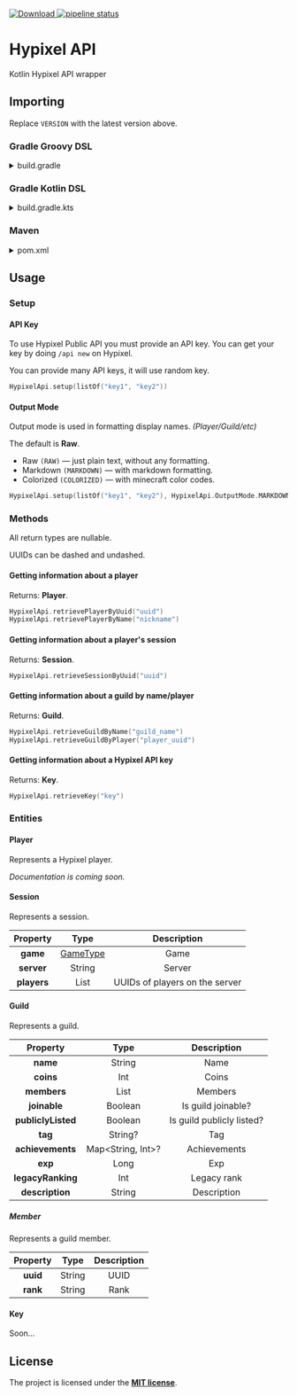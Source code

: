 [ ![Download](https://api.bintray.com/packages/mdashlw/maven/hypixel-api/images/download.svg) ](https://bintray.com/mdashlw/maven/hypixel-api/_latestVersion)
[![pipeline status](https://gitlab.com/mdashlw/hypixel-api/badges/master/pipeline.svg)](https://gitlab.com/mdashlw/hypixel-api/commits/master)

# Hypixel API

Kotlin Hypixel API wrapper

## Importing

Replace `VERSION` with the latest version above.

### Gradle Groovy DSL

<details><summary>build.gradle</summary>
<p>

```gradle
repositories {
    jcenter()
}

dependencies {
    implementation 'ru.mdashlw.hypixel:hypixel-api:VERSION'
}
```

</p>
</details>

### Gradle Kotlin DSL

<details><summary>build.gradle.kts</summary>
<p>

```kotlin
repositories {
    jcenter()
}

dependencies {
    implementation("ru.mdashlw.hypixel:hypixel-api:VERSION")
}
```

</p>
</details>

### Maven

<details><summary>pom.xml</summary>
<p>

```xml
<depedencies>
    <dependency>
        <groupId>ru.mdashlw.hypixel</groupId>
        <artifactId>hypixel-api</artifactId>
        <version>VERSION</version>
  </dependency>
</depedencies>

<repositories>
    <repository>
      <id>jcenter</id>
      <name>JCenter</name>
      <url>https://jcenter.bintray.com/</url>
    </repository>
</repositories>
```

</p>
</details>

## Usage

### Setup

#### API Key

To use Hypixel Public API you must provide an API key.
You can get your key by doing `/api new` on Hypixel.

You can provide many API keys, it will use random key.

```kotlin
HypixelApi.setup(listOf("key1", "key2"))
```

#### Output Mode

Output mode is used in formatting display names. *(Player/Guild/etc)*

The default is **Raw**.

* Raw `(RAW)` — just plain text, without any formatting.
* Markdown `(MARKDOWN)` — with markdown formatting.
* Colorized `(COLORIZED)` — with minecraft color codes.

```kotlin
HypixelApi.setup(listOf("key1", "key2"), HypixelApi.OutputMode.MARKDOWN)
```

### Methods

All return types are nullable.

UUIDs can be dashed and undashed.

#### Getting information about a player

Returns: **Player**.

```kotlin
HypixelApi.retrievePlayerByUuid("uuid")
HypixelApi.retrievePlayerByName("nickname")
```

#### Getting information about a player's session

Returns: **Session**.

```kotlin
HypixelApi.retrieveSessionByUuid("uuid")
```

#### Getting information about a guild by name/player

Returns: **Guild**.

```kotlin
HypixelApi.retrieveGuildByName("guild_name")
HypixelApi.retrieveGuildByPlayer("player_uuid")
```

#### Getting information about a Hypixel API key

Returns: **Key**.

```kotlin
HypixelApi.retrieveKey("key")
```

### Entities

#### Player

Represents a Hypixel player.

*Documentation is coming soon.*

#### Session

Represents a session.

|   Property  	|                                                           Type                                                          	|           Description          	|
|:-----------:	|:-----------------------------------------------------------------------------------------------------------------------:	|:------------------------------:	|
|   **game**  	| [GameType](https://gitlab.com/mdashlw/hypixel-api/blob/master/src/main/kotlin/ru/mdashlw/hypixel/api/enums/GameType.kt) 	|              Game              	|
|  **server** 	|                                                          String                                                         	|             Server             	|
| **players** 	|                                                       List<String>                                                      	| UUIDs of players on the server 	|

#### Guild

Represents a guild.

|      Property      	|      Type     	|        Description        	|
|:------------------:	|:-------------:	|:-------------------------:	|
|      **name**      	|     String    	|            Name           	|
|      **coins**     	|      Int      	|           Coins           	|
|     **members**    	|  List<Member> 	|          Members          	|
|    **joinable**    	|    Boolean    	|     Is guild joinable?    	|
| **publiclyListed** 	|    Boolean    	| Is guild publicly listed? 	|
|       **tag**      	|    String?    	|            Tag            	|
|  **achievements**  	| Map<String, Int>? |        Achievements       	|
|       **exp**      	|      Long     	|            Exp            	|
|  **legacyRanking** 	|      Int      	|        Legacy rank        	|
|   **description**  	|     String    	|        Description        	|

##### Member

Represents a guild member.

| Property 	|  Type  	| Description 	|
|:--------:	|:------:	|:-----------:	|
| **uuid** 	| String 	|     UUID    	|
| **rank** 	| String 	|     Rank    	|

#### Key

Soon...

## License

The project is licensed under the **[MIT license](https://choosealicense.com/licenses/mit/)**.
